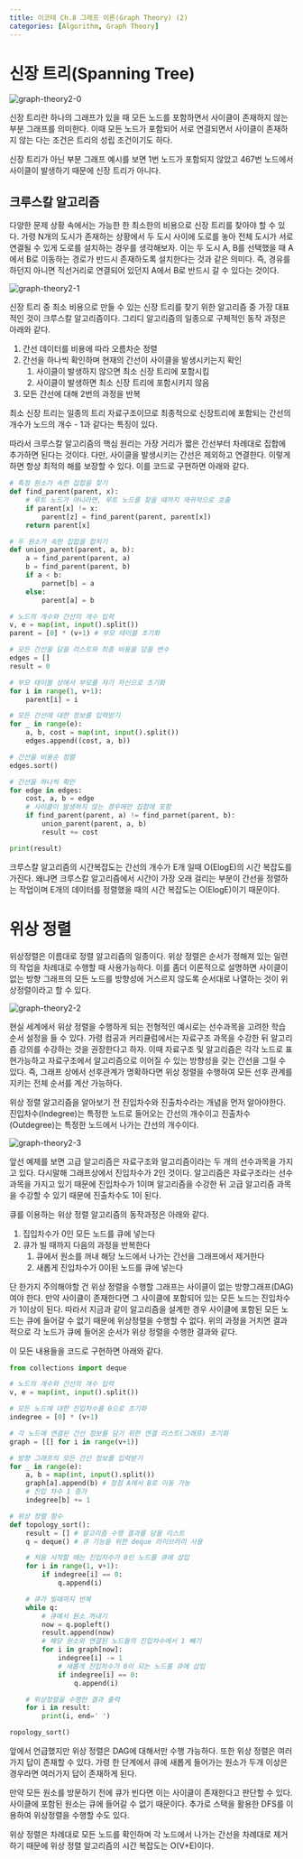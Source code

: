 ```yaml
---
title: 이코테 Ch.8 그래프 이론(Graph Theory) (2)
categories: [Algorithm, Graph Theory]
---
```


# 신장 트리(Spanning Tree)

![graph-theory2-0](/images/graph-theory2-0.png)

신장 트리란 하나의 그래프가 있을 때 모든 노드를 포함하면서 사이클이 존재하지 않는 부분 그래프를 의미한다. 이때 모든 노드가 포함되어 서로 연결되면서 사이클이 존재하지 않는 다는 조건은 트리의 성립 조건이기도 하다.

신장 트리가 아닌 부분 그래프 예시를 보면 1번 노드가 포함되지 않았고 467번 노드에서 사이클이 발생하기 때문에 신장 트리가 아니다.

## 크루스칼 알고리즘

다양한 문제 상황 속에서는 가능한 한 최소한의 비용으로 신장 트리를 찾아야 할 수 있다. 가령 N개의 도시가 존재하는 상황에서 두 도시 사이에 도로를 놓아 전체 도시가 서로 연결될 수 있게 도로를 설치하는 경우를 생각해보자. 이는 두 도시 A, B를 선택했을 때 A에서 B로 이동하는 경로가 반드시 존재하도록 설치한다는 것과 같은 의미다. 즉, 경유를 하던지 아니면 직선거리로 연결되어 있던지 A에서 B로 반드시 갈 수 있다는 것이다.

![graph-theory2-1](/images/graph-theory2-1.png)

신장 트리 중 최소 비용으로 만들 수 있는 신장 트리를 찾기 위한 알고리즘 중 가장 대표적인 것이 크루스칼 알고리즘이다. 그리디 알고리즘의 일종으로 구체적인 동작 과정은 아래와 같다.

1. 간선 데이터를 비용에 따라 오름차순 정렬
2. 간선을 하나씩 확인하며 현재의 간선이 사이클을 발생시키는지 확인
    1. 사이클이 발생하지 않으면 최소 신장 트리에 포함시킴
    2. 사이클이 발생하면 최소 신장 트리에 포함시키지 않음
3. 모든 간선에 대해 2번의 과정을 반복

최소 신장 트리는 일종의 트리 자료구조이므로 최종적으로 신장트리에 포함되는 간선의 개수가 노드의 개수 - 1과 같다는 특징이 있다.

따라서 크루스칼 알고리즘의 핵심 원리는 가장 거리가 짧은 간선부터 차례대로 집합에 추가하면 된다는 것이다. 다만, 사이클을 발생시키는 간선은 제외하고 연결한다. 이렇게하면 항상 최적의 해를 보장할 수 있다. 이를 코드로 구현하면 아래와 같다.

```python
# 특정 원소가 속한 집합을 찾기
def find_parent(parent, x):
	# 루트 노드가 아니라면, 루트 노드를 찾을 때까지 재귀적으로 호출
	if parent[x] != x:
		parent[z] = find_parent(parent, parent[x])
	return parent[x]

# 두 원소가 속한 집합을 합치기
def union_parent(parent, a, b):
	a = find_parent(parent, a)
	b = find_parent(parent, b)
	if a < b:
		parnet[b] = a
	else:
		parent[a] = b

# 노드의 개수와 간선의 개수 입력
v, e = map(int, input().split())
parent = [0] * (v+1) # 부모 테이블 초기화

# 모든 간선을 담을 리스트와 최종 비용을 담을 변수
edges = []
result = 0

# 부모 테이블 상에서 부모를 자기 자신으로 초기화
for i in range(1, v+1):
	parent[i] = i

# 모든 간선에 대한 정보를 입력받기
for _ in range(e):
	a, b, cost = map(int, input().split())
	edges.append((cost, a, b))

# 간선을 비용순 정렬
edges.sort()

# 간선을 하나씩 확인
for edge in edges:
	cost, a, b = edge
	# 사이클이 발생하지 않는 경우에만 집합에 포함
	if find_parent(parent, a) != find_parnet(parent, b):
		union_parent(parent, a, b)
		result += cost

print(result)
```

크루스칼 알고리즘의 시간복잡도는 간선의 개수가 E개 일때 O(ElogE)의 시간 복잡도를 가진다. 왜냐면 크루스칼 알고리즘에서 시간이 가장 오래 걸리는 부분이 간선을 정렬하는 작업이며 E개의 데이터를 정렬했을 때의 시간 복잡도는 O(ElogE)이기 때문이다.

# 위상 정렬

위상정렬은 이름대로 정렬 알고리즘의 일종이다. 위상 정렬은 순서가 정해져 있는 일련의 작업을 차례대로 수행할 때 사용가능하다. 이를 좀더 이론적으로 설명하면 사이클이 없는 방향 그래프의 모든 노드를 방향성에 거스르지 않도록 순서대로 나열하는 것이 위상정렬이라고 할 수 있다.

![graph-theory2-2](/images/graph-theory2-2.png)

현실 세계에서 위상 정렬을 수행하게 되는 전형적인 예시로는 선수과목을 고려한 학습 순서 설정을 들 수 있다. 가령 컴공과 커리큘럼에서는 자료구조 과목을 수강한 뒤 알고리즘 강의를 수강하는 것을 권장한다고 하자. 이때 자료구조 및 알고리즘은 각각 노드로 표현가능하고 자료구조에서 알고리즘으로 이어질 수 있는 방향성을 갖는 간선을 그릴 수 있다. 즉, 그래프 상에서 선후관계가 명확하다면 위상 정렬을 수행하여 모든 선후 관계를 지키는 전체 순서를 계산 가능하다.

위상 정렬 알고리즘을 알아보기 전 진입차수와 진출차수라는 개념을 먼저 알아야한다. 진입차수(Indegree)는 특정한 노드로 들어오는 간선의 개수이고 진출차수(Outdegree)는 특정한 노드에서 나가는 간선의 개수이다.

![graph-theory2-3](/images/graph-theory2-3.png)

앞선 예제를 보면 고급 알고리즘은 자료구조와 알고리즘이라는 두 개의 선수과목을 가지고 있다. 다시말해 그래프상에서 진입차수가 2인 것이다.  알고리즘은 자료구조라는 선수과목을 가지고 있기 때문에 진입차수가 1이며 알고리즘을 수강한 뒤 고급 알고리즘 과목을 수강할 수 있기 때문에 진출차수도 1이 된다.

큐를 이용하는 위상 정렬 알고리즘의 동작과정은 아래와 같다.

1. 집입차수가 0인 모든 노드를 큐에 넣는다
2. 큐가 빌 때까지 다음의 과정을 반복한다
    1. 큐에서 원소를 꺼내 해당 노드에서 나가는 간선을 그래프에서 제거한다
    2. 새롭게 진입차수가 0이된 노드를 큐에 넣는다

단 한가지 주의해야할 건 위상 정렬을 수행할 그래프는 사이클이 없는 방향그래프(DAG)여야 한다. 만약 사이클이 존재한다면 그 사이클에 포함되어 있는 모든 노드는 진입차수가 1이상이 된다. 따라서 지금과 같이 알고리즘을 설계한 경우 사이클에 포함된 모든 노드는 큐에 들어갈 수 없기 때문에 위상정렬을 수행할 수 없다. 위의 과정을 거치면 결과적으로 각 노드가 큐에 들어온 순서가 위상 정렬을 수행한 결과와 같다.

이 모든 내용들을 코드로 구현하면 아래와 같다.

```python
from collections import deque

# 노드의 개수와 간선의 개수 입력
v, e = map(int, input().split())

# 모든 노드에 대한 진입차수를 0으로 초기화
indegree = [0] * (v+1)

# 각 노드에 연결된 간선 정보를 담기 위한 연결 리스트(그래프) 초기화
graph = [[] for i in range(v+1)]

# 방향 그래프의 모든 간선 정보를 입력받기
for _ in range(e):
	a, b = map(int, input().split())
	graph[a].append(b) # 정점 A에서 B로 이동 가능
	# 진입 차수 1 증가
	indegree[b] += 1

# 위상 정렬 함수
def topology_sort():
	result = [] # 알고리즘 수행 결과를 담을 리스트
	q = deque() # 큐 기능을 위한 deque 라이브러리 사용

	# 처음 시작할 때는 진입차수가 0인 노드를 큐에 삽입
	for i in range(1, v+1):
		if indegree[i] == 0:
			q.append(i)

	# 큐가 빌때까지 반복
	while q:
		# 큐에서 원소 꺼내기
		now = q.popleft()
		result.append(now)
		# 해당 원소와 연결된 노드들의 진입차수에서 1 빼기
		for i in graph[now]:
			indegree[i] -= 1
			# 새롭게 진입차수가 0이 되는 노드를 큐에 삽입
			if indegree[i] == 0:
				q.append(i)

	# 위상정렬을 수행한 결과 출력
	for i in result:
		print(i, end=' ')

ropology_sort()
```

앞에서 언급했지만 위상 정렬은 DAG에 대해서만 수행 가능하다. 또한 위상 정렬은 여러가지 답이 존재할 수 있다. 가령 한 단계에서 큐에 새롭게 들어가는 원소가 두개 이상은 경우라면 여러가지 답이 존재하게 된다.

만약 모든 원소를 방문하기 전에 큐가 빈다면 이는 사이클이 존재한다고 판단할 수 있다. 사이클에 포함된 원소는 큐에 들어갈 수 없기 때문이다. 추가로 스택을 활용한 DFS를 이용하여 위상정렬을 수행할 수도 있다.

위상 정렬은 차례대로 모든 노드를 확인하며 각 노드에서 나가는 간선을 차례대로 제거하기 때문에 위상 정렬 알고리즘의 시간 복잡도는 O(V+E)이다.
